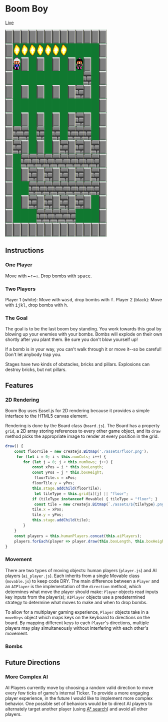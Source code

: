 # Boom Boy #

[Live](http://danielrothblatt.me/boom-boy)

![Still from Boom Boy](./assets/boom-boy-action-shot.png)

## Instructions ##

### One Player ###

Move with <kbd>←</kbd><kbd>↑</kbd><kbd>→</kbd><kbd>↓</kbd>. Drop bombs with <kbd>space</kbd>.

### Two Players ###

Player 1 (white): Move with <kbd>w</kbd><kbd>a</kbd><kbd>s</kbd><kbd>d</kbd>, drop bombs with <kbd>f</kbd>.
Player 2 (black): Move with <kbd>i</kbd><kbd>j</kbd><kbd>k</kbd><kbd>l</kbd>, drop bombs with <kbd>h</kbd>.

### The Goal ###

The goal is to be the last boom boy standing. You work towards this
goal by blowing up your enemies with your bombs. Bombs will explode on
their own shortly after you plant them. Be sure you don't blow
yourself up!

If a bomb is in your way, you can't walk through it or move it--so be
careful! Don't let anybody trap you.

Stages have two kinds of obstacles, bricks and pillars. Explosions
can destroy bricks, but not pillars.

## Features ##

### 2D Rendering ###

Boom Boy uses Easel.js for 2D rendering because it provides a simple
interface to the HTML5 canvas element.

Rendering is done by the Board class (`board.js`). The Board has a
property `grid`, a 2D array storing references to every other game
object, and its `draw` method picks the appropriate image to render at
every position in the grid.

``` javascript
draw() {
    const floorTile = new createjs.Bitmap('./assets/floor.png');
     for (let i = 0; i < this.numCols; i++) {
        for (let j = 0; j < this.numRows; j++) {
            const xPos = i * this.boxLength;
            const yPos = j * this.boxHeight;
             floorTile.x = xPos;
            floorTile.y = yPos;
            this.stage.addChild(floorTile);
             let tileType = this.grid[i][j] || "floor";
            if (tileType instanceof Movable) { tileType = "floor"; }
             const tile = new createjs.Bitmap(`./assets/${tileType}.png`);
            tile.x = xPos;
            tile.y = yPos;
            this.stage.addChild(tile);
        }
    }
    const players = this.humanPlayers.concat(this.aiPlayers);
    players.forEach(player => player.draw(this.boxLength, this.boxHeight));
}
```

### Movement ###

There are two types of moving objects: human players (`player.js`) and
AI players (`ai_player.js`). Each inherits from a single Movable class
(`movable.js`) to keep code DRY. The main difference between a
`Player` and an `AIPlayer` is the implementation of the `direction`
method, which determines what move the player should make: `Player`
objects read inputs key inputs from the player(s); `AIPlayer` objects
use a predetermined strategy to determine what moves to make and when
to drop bombs.

To allow for a multiplayer gaming experience, `Player` objects take in
a `moveKeys` object which maps keys on the keyboard to directions on
the board. By mapping different keys to each `Player`'s directions,
multiple players may play simultaneously without interfering with each
other's movement.

### Bombs ###

## Future Directions ##

### More Complex AI ###

AI Players currently move by choosing a random valid direction to move
every few ticks of game's internal Ticker. To provide a more engaging
player experience, in the future I would like to implement more
complex behavior. One possible set of behaviors would be to direct AI
players to alternately target another player (using [A* search](http://en.wikipedia.org/wiki/A*_search_algorithm))
and avoid all other players.
